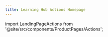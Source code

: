 ```yaml
---
title: Learning Hub Actions Homepage
---
```

import LandingPageActions from '@site/src/components/ProductPages/Actions';


<LandingPageActions/>

